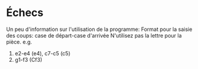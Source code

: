 # Échecs
Un peu d'information sur l'utilisation de la programme:
Format pour la saisie des coups:
case de départ-case d'arrivée
N'utilisez pas la lettre pour la pièce.
e.g. 
1. e2-e4 (e4), c7-c5 (c5)
2. g1-f3 (Cf3) 
